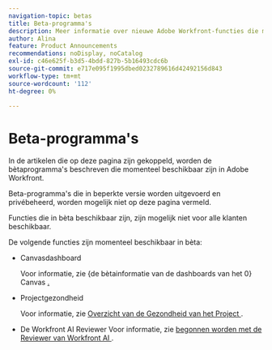 ```yaml
---
navigation-topic: betas
title: Beta-programma's
description: Meer informatie over nieuwe Adobe Workfront-functies die momenteel beschikbaar zijn voor alle of een beperkt aantal klanten in een bètaversie.
author: Alina
feature: Product Announcements
recommendations: noDisplay, noCatalog
exl-id: c46e625f-b3d5-4bdd-827b-5b16493cdc6b
source-git-commit: e717e095f1995dbed0232789616d42492156d843
workflow-type: tm+mt
source-wordcount: '112'
ht-degree: 0%

---
```


# Beta-programma&#39;s

In de artikelen die op deze pagina zijn gekoppeld, worden de bètaprogramma&#39;s beschreven die momenteel beschikbaar zijn in Adobe Workfront.

Beta-programma&#39;s die in beperkte versie worden uitgevoerd en privébeheerd, worden mogelijk niet op deze pagina vermeld.

Functies die in bèta beschikbaar zijn, zijn mogelijk niet voor alle klanten beschikbaar.

De volgende functies zijn momenteel beschikbaar in bèta:

* Canvasdashboard

  Voor informatie, zie {de bètainformatie van de dashboards van het 0} Canvas [.](/help/quicksilver/product-announcements/betas/canvas-dashboards-beta/canvas-dashboards-beta-information.md)

* Projectgezondheid

  Voor informatie, zie [&#x200B; Overzicht van de Gezondheid van het Project &#x200B;](/help/quicksilver/workfront-basics/ai-assistant/project-health-overview.md).

* De Workfront AI Reviewer
Voor informatie, zie [&#x200B; begonnen worden met de Reviewer van Workfront AI &#x200B;](/help/quicksilver/review-and-approve-work/document-reviews-and-approvals/wf-ai-reviewer.md).


<!--

drafted for later when we start releasing features for the commenting experience. When we can launch the beta article for new commenting experience, replace what you have here with this: 
 
The features described in this page are currently available as part of beta programs. Features that are available in beta might not be available to all customers. 


## New commenting exprience Beta

* [New commenting experience](../betas/new-commenting-experience-beta/unified-commenting-experience.md)
* [New commenting experience beta release activity](../betas/new-commenting-experience-beta/new-commenting-beta-experience-information.md)

## New form designer Beta

* [Form designer overview](../../administration-and-setup/customize-workfront/create-manage-custom-forms/form-designer/form-designer-overview.md)

-->
